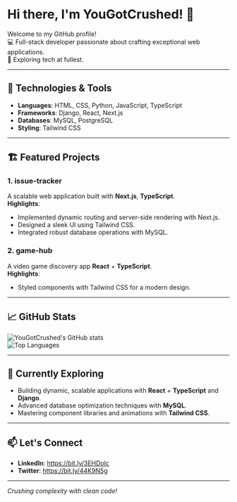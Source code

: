 # Hi there, I'm YouGotCrushed! 👋

Welcome to my GitHub profile!  
💻 Full-stack developer passionate about crafting exceptional web applications.  
🚀 Exploring tech at fullest.  

---

## 🔧 Technologies & Tools
- **Languages**: HTML, CSS, Python, JavaScript, TypeScript
- **Frameworks**: Django, React, Next.js  
- **Databases**: MySQL, PostgreSQL  
- **Styling**: Tailwind CSS  

---

## 🏗️ Featured Projects
### 1. **issue-tracker**  
A scalable web application built with **Next.js**, **TypeScript**.  
**Highlights**:  
- Implemented dynamic routing and server-side rendering with Next.js.  
- Designed a sleek UI using Tailwind CSS.  
- Integrated robust database operations with MySQL.  

### 2. **game-hub**  
A video game discovery app **React** + **TypeScript**.  
**Highlights**:    
- Styled components with Tailwind CSS for a modern design.

---

## 📈 GitHub Stats
![YouGotCrushed's GitHub stats](https://github-readme-stats.vercel.app/api?username=yougotcrushed&show_icons=true&theme=radical)  
![Top Languages](https://github-readme-stats.vercel.app/api/top-langs/?username=yougotcrushed&layout=compact&theme=radical)

---

## 🌱 Currently Exploring
- Building dynamic, scalable applications with **React** + **TypeScript** and **Django**.  
- Advanced database optimization techniques with **MySQL**.  
- Mastering component libraries and animations with **Tailwind CSS**.

---

## 📫 Let's Connect
- **LinkedIn**: https://bit.ly/3EHDolc    
- **Twitter**:  https://bit.ly/44K9N5g  

---

*Crushing complexity with clean code!*
